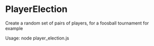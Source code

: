 PlayerElection
==============

Create a random set of pairs of players, for a foosball tournament for example


Usage: node player_election.js
